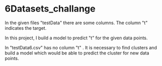 # 6Datasets_challange

In the given files "testData<X>" there are some columns. The column "t" indicates the target.

In this project, I build a model to predict "t" for the given data points.

In "testData6.csv" has no column "t" . It is necessary to find clusters and build a model which would be able to predict the cluster for new data points.
